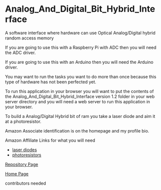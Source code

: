 # Analog_And_Digital_Bit_Hybrid_Interface
A software interface where hardware can use Optical Analog/Digital hybrid random access memory

If you are going to use this with a Raspberry Pi with ADC then you will need the ADC driver.

If you are going to use this with an Arduino then you will need the Arduino driver.

You may want to run the tasks you want to do more than once because this type of hardware has not been perfected yet.

To run this application in your browser you will want to put the contents of the Analog_And_Digital_Bit_Hybrid_Interface version 1.2 folder in your web server directory and you will need a web server to run this application in your browser.

To build a Analog/Digital Hybrid bit of ram you take a laser diode and aim it at a photoresistor.

Amazon Associate identification is on the homepage and my profile bio.

<p>Amazon Affiliate Links for what you will need</p>
<ul>
<li><a href="https://daniel-hanrahan-tools-and-games.github.io/LaserDiodeAmazonLink.html">laser diodes</a></li>
<li><a href="https://daniel-hanrahan-tools-and-games.github.io/PhotoresistorAmazonLink.html">photoresistors</a></li>
</ul>

<a href="https://github.com/Daniel-Hanrahan-Tools-and-Games/Analog_And_Digital_Bit_Hybrid_Interface">Repository Page</a>

<a href="https://daniel-hanrahan-tools-and-games.github.io/">Home Page</a>

contributors needed
